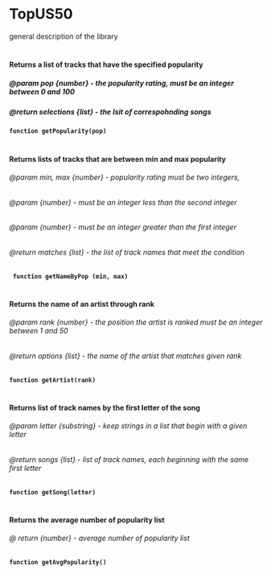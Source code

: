 # TopUS50
general description of the library
#

#### Returns a list of tracks that have the specified popularity
##### @param pop {number} - the popularity rating, must be an integer between 0 and 100
##### @return selections {list} - the lsit of correspohnding songs
**` function getPopularity(pop) `**
#

#### Returns lists of tracks that are between min and max popularity
###### @param min, max {number} - popularity rating must be two integers, 
###### @param {number} - must be an integer less than the second integer 
###### @param {number} - must be an integer greater than the first integer
###### @return matches {list} - the list of track names that meet the condition 
**` function getNameByPop (min, max)`**
#

#### Returns the name of an artist through rank 
###### @param rank {number} - the position the artist is ranked must be an integer between 1 and 50 
###### @return options {list} - the name of the artist that matches given rank 
**` function getArtist(rank) `**
#
#### Returns list of track names by the first letter of the song 
###### @param letter {substring} - keep strings in a list that begin with a given letter
###### @return songs {list} - list of track names, each beginning with the same first letter 
**` function getSong(letter) `**
#
#### Returns the average number of popularity list 
###### @ return {number} - average number of popularity list 
**` function getAvgPopularity() `**
#
